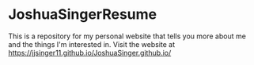 # JoshuaSingerResume
This is a repository for my personal website that tells you more about me and the things I'm interested in.
Visit the website at https://jjsinger11.github.io/JoshuaSinger.github.io/
